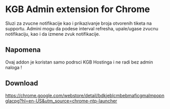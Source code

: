 KGB Admin extension for Chrome
==============================
Sluzi za zvucne notifikacije kao i prikazivanje broja otvorenih tiketa na supportu.
Admini mogu da podese interval refresha, upale/ugase zvucnu notifikaciju, kao i da izmene zvuk notifikacije.


Napomena
--------
Ovaj addon je koristan samo podrsci KGB Hostinga i ne radi bez admin naloga !


Download
--------
https://chrome.google.com/webstore/detail/bdkjeblcmbebmaficgmalmpopnglacpg?hl=en-US&utm_source=chrome-ntp-launcher